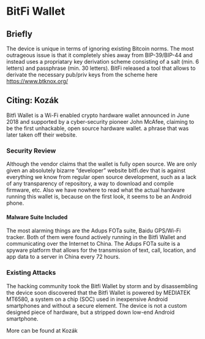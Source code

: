 # BitFi Wallet

## Briefly 

The device is unique in terms of ignoring existing Bitcoin norms. The most outrageous issue is that it completely shies away from BIP-39/BIP-44 and instead uses a propriatary key derivation scheme consisting of a salt (min. 6 letters) and passphrase (min. 30 letters). BitFi released a tool that allows to derivate the necessary pub/priv keys from the scheme here https://www.btknox.org/ 
## Citing: Kozák

Bitfi Wallet is a Wi-Fi enabled crypto hardware wallet announced in June 2018 and supported by a cyber-security pioneer John McAfee, claiming to be the first unhackable, open source hardware wallet. a phrase that was later taken off their website.

### Security Review
Although the vendor claims that the wallet is fully open source. We are only given an absolutely bizarre “developer” website bitfi.dev that is against everything we know from regular open source development, such as a lack of any transparency of repository, a way to download and compile firmware, etc. Also we have nowhere to read what the actual hardware running this wallet is, because on the first look, it seems to be an Android phone.

#### Malware Suite Included
The most alarming things are the Adups FOTa suite, Baidu GPS/Wi-Fi tracker. Both of them were found actively running in the Bitfi Wallet and
communicating over the Internet to China. The Adups FOTa suite is a spyware platform that allows for the transmission of text, call, location, and app data to a server in China every 72 hours.

### Existing Attacks
The hacking community took the Bitfi Wallet by storm and by disassembling the device soon discovered that the Bitfi Wallet is powered by MEDIATEK MT6580, a system on a chip (SOC) used in inexpensive Android smartphones and without a secure element. The device is not a custom designed piece of hardware, but a stripped down low-end Android smartphone.

More can be found at Kozák